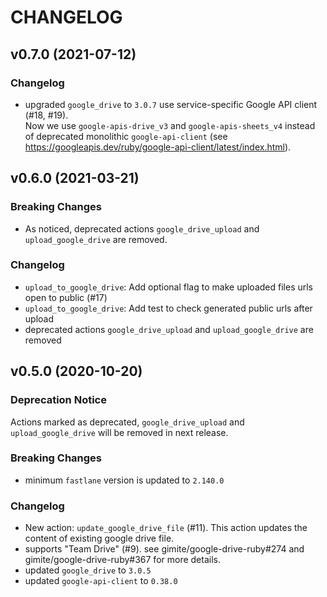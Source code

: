 # CHANGELOG

## v0.7.0 (2021-07-12)

### Changelog

- upgraded `google_drive` to `3.0.7` use service-specific Google API client (#18, #19).  
  Now we use `google-apis-drive_v3` and `google-apis-sheets_v4` instead of deprecated monolithic `google-api-client` (see https://googleapis.dev/ruby/google-api-client/latest/index.html).

## v0.6.0 (2021-03-21)

### Breaking Changes

- As noticed, deprecated actions `google_drive_upload` and `upload_google_drive` are removed.

### Changelog

- `upload_to_google_drive`: Add optional flag to make uploaded files urls open to public (#17)
- `upload_to_google_drive`: Add test to check generated public urls after upload 
- deprecated actions `google_drive_upload` and `upload_google_drive` are removed

## v0.5.0 (2020-10-20)

### Deprecation Notice

Actions marked as deprecated, `google_drive_upload` and `upload_google_drive` will be removed in next release.

### Breaking Changes

- minimum `fastlane` version is updated to `2.140.0`

### Changelog

- New action: `update_google_drive_file` (#11). This action updates the content of existing google drive file.
- supports "Team Drive" (#9). see gimite/google-drive-ruby#274 and gimite/google-drive-ruby#367 for more details.
- updated `google_drive` to `3.0.5`
- updated `google-api-client` to `0.38.0`
